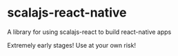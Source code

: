# scalajs-react-native
A library for using scalajs-react to build react-native apps


Extremely early stages! Use at your own risk!
